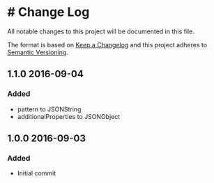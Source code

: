 # # Change Log
All notable changes to this project will be documented in this file.

The format is based on [Keep a Changelog](http://keepachangelog.com/) 
and this project adheres to [Semantic Versioning](http://semver.org/).

## 1.1.0 2016-09-04

### Added
- pattern to JSONString 
- additionalProperties to JSONObject


## 1.0.0 2016-09-03

### Added
- Initial commit

